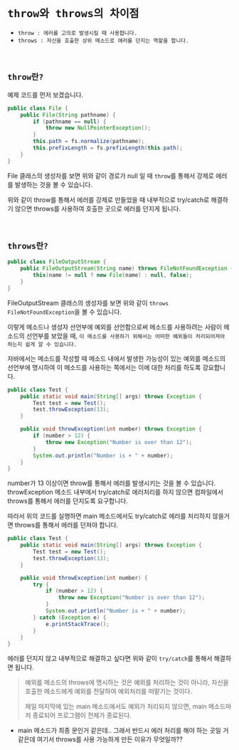 # `throw와 throws의 차이점`

- `throw : 에러를 고의로 발생시킬 때 사용합니다.`
- `throws : 자신을 호출한 상위 메소드로 에러를 던지는 역할을 합니다.`

<br>

## `throw란?`

예제 코드를 먼저 보겠습니다. 

```java
public class File {
    public File(String pathname) {
        if (pathname == null) {
            throw new NullPointerException();
        }
        this.path = fs.normalize(pathname);
        this.prefixLength = fs.prefixLength(this.path);
    }
}
```

File 클래스의 생성자를 보면 위와 같이 경로가 null 일 때 `throw`를 통해서 강제로 에러를 발생하는 것을 볼 수 있습니다.

위와 같이 throw를 통해서 에러를 강제로 만들었을 때 내부적으로 try/catch로 해결하기 않으면 throws를 사용하여 호출한 곳으로 에러를 던지게 됩니다. 

<br>

## `throws란?`

```java
public class FileOutputStream {
    public FileOutputStream(String name) throws FileNotFoundException {
        this(name != null ? new File(name) : null, false);
    }
}
```

FileOutputStream 클래스의 생성자를 보면 위와 같이 `throws FileNotFoundException`을 볼 수 있습니다. 

이렇게 메소드나 생성자 선언부에 예외를 선언함으로써 메소드를 사용하려는 사람이 메소드의 선언부를 보았을 때, `이 메소드를 사용하기 위해서는 어떠한 예외들이 처리되어져야 하는지 쉽게 알 수 있습니다.`

자바에서는 메소드를 작성할 때 메소드 내에서 발생한 가능성이 있는 예외를 메소드의 선언부에 명시하여 이 메소드를 사용하는 쪽에서는 이에 대한 처리를 하도록 강요합니다. 

```java
public class Test {
    public static void main(String[] args) throws Exception {
        Test test = new Test();
        test.throwException(13);
    }

    public void throwException(int number) throws Exception {
        if (number > 12) {
            throw new Exception("Number is over than 12");
        }
        System.out.println("Number is + " + number);
    }
}
```

number가 13 이상이면 throw를 통해서 에러를 발생시키는 것을 볼 수 있습니다. throwException 메소드 내부에서 try/catch로 에러처리를 하지 않으면 컴파일에서 throws를 통해서 에러를 던지도록 요구합니다. 

따라서 위의 코드를 실행하면 main 메소드에서도 try/catch로 에러를 처리하지 않을거면 throws를 통해서 에러를 던져야 합니다. 

```java
public class Test {
    public static void main(String[] args) throws Exception {
        Test test = new Test();
        test.throwException(13);
    }

    public void throwException(int number) {
        try {
            if (number > 12) {
                throw new Exception("Number is over than 12");
            }
            System.out.println("Number is + " + number);
        } catch (Exception e) {
            e.printStackTrace();
        }
    }
}
```

에러를 던지지 않고 내부적으로 해결하고 싶다면 위와 같이 `try/catch`를 통해서 해결하면 됩니다. 

> 예외를 메소드의 throws에 명시하는 것은 예외를 처리하는 것이 아니라, 
> 자신을 호출한 메소드에게 예외를 전달하여 예외처리를 떠맡기는 것이다.
>
> 제일 마지막에 있는 main 메소드에서도 예외가 처리되지 않으면, main 메소드마저 종료되어 프로그램이 전체가 종료된다. 

- main 메소드가 최종 문인거 같은데.. 그래서 반드시 에러 처리를 해야 하는 곳일 거 같은데 여기서 throws를 사용 가능하게 만든 이유가 무엇일까??